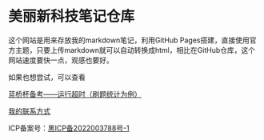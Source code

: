 # 美丽新科技笔记仓库

这个网站是用来存放我的markdown笔记，利用GitHub Pages搭建，直接使用官方主题，只要上传markdown就可以自动转换成html，相比在GitHub仓库，这个网站速度要快一点，观感也要好。

如果也想尝试，可以查看

[蓝桥杯备考——运行超时（刷题统计为例）](./posts/%E8%93%9D%E6%A1%A5%E6%9D%AF%E5%A4%87%E8%80%83%E2%80%94%E2%80%94%E8%BF%90%E8%A1%8C%E8%B6%85%E6%97%B6%EF%BC%88%E5%88%B7%E9%A2%98%E7%BB%9F%E8%AE%A1%E4%B8%BA%E4%BE%8B%EF%BC%89.html)

[我的联系方式](mailto:mlxkj@mlxkj.xyz)

ICP备案号：[黑ICP备2022003788号-1](https://beian.miit.gov.cn/)
